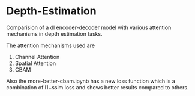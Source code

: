 # Depth-Estimation

Comparision of a dl encoder-decoder model with various attention mechanisms in depth estimation tasks.

The attention mechanisms used are
1) Channel Attention
2) Spatial Attention
3) CBAM

Also the more-better-cbam.ipynb has a new loss function which is a combination of l1+ssim loss and shows better results compared to others.
